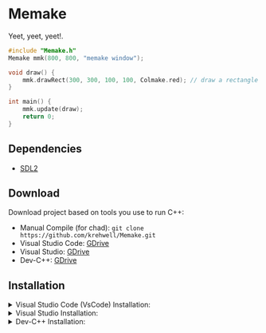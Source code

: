 # Memake
Yeet, yeet, yeet!.

```c++
#include "Memake.h"
Memake mmk(800, 800, "memake window");

void draw() {
    mmk.drawRect(300, 300, 100, 100, Colmake.red); // draw a rectangle with red color
}

int main() {
    mmk.update(draw);
    return 0;
}
```

## Dependencies
- [SDL2](https://www.libsdl.org/)

## Download
Download project based on tools you use to run C++:
- Manual Compile (for chad): `git clone https://github.com/krehwell/Memake.git`
- Visual Studio Code: [GDrive](https://drive.google.com/uc?id=1miBk4zrwGcTGMf8Lj65ge2YUiKuP8WUz&export=download)
- Visual Studio: [GDrive](https://drive.google.com/uc?id=1CSqh1opYfNVwt_4Vw8hDVYIA1FBPTcxu&export=download)
- Dev-C++: [GDrive](https://drive.google.com/uc?id=1F3pp0qB9LLmcZcxSXtMS_7RjqIELvIBo&export=download)


## Installation
<details>
<summary>Visual Studio Code (VsCode) Installation: </summary>  
    
1. Download the project and extract
2. Inside the extracted folder go to `__install__` folder  
    ![vscode1](https://i.imgur.com/zAySyOA.png)  
3. Move `MinGW` folder to `C:`  
    ![vscode2](https://i.imgur.com/ev9vPj2.png) 
4. Right click "Add MinGW to env.bat" and Run as administrator
    ![vscode3](https://i.imgur.com/7X5sBvA.png) 
5. Open the extracted project with vscode
    ![vscode4](https://i.imgur.com/7X5sBvA.png) 
6. Install C++ extension for VsCode
    ![vscode5](https://i.imgur.com/dkXNRWW.png) 
7. Run project by pressing F5
    ![vscode6](https://i.imgur.com/4ESu7QX.png) 
</details>

<details>
<summary>Visual Studio Installation: </summary>  
    <b>note</b> : This example is run on Visual Studio 2019, it should run just fine on 2017 too.
    
1. Download the project and extract
2. Inside the extracted folder open the "Memake_VisualStudio.sln"  
    ![vs1](https://i.imgur.com/zAySyOA.png)  
3. Press "Local Windows Debugger" to compile and run project   
    ![vs2](https://i.imgur.com/kIdD6zO.png) 
4. See result  
    ![vs3](https://i.imgur.com/i44HiFl.png)
</details>

<details>
<summary>Dev-C++ Installation: </summary>  
    
1. Download the project and extract
2. Inside the extracted folder click "project.dev" to open the project in Dev-C++  
    ![devc++1](https://i.imgur.com/H7ocRax.png)  
3. Press "Compile and Run (F11)" to compile and run project   
    ![devc++2](https://i.imgur.com/SO7AwoU.png) 
4. See result  
    ![devc++3](https://i.imgur.com/Htd0B13.png)
</details>






